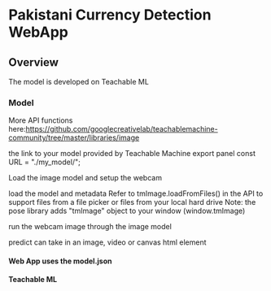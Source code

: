 # Pakistani Currency Detection WebApp

## Overview
The model is developed on Teachable ML

### Model

More API functions here:https://github.com/googlecreativelab/teachablemachine-community/tree/master/libraries/image

the link to your model provided by Teachable Machine export panel
const URL = "./my_model/";

Load the image model and setup the webcam

load the model and metadata
Refer to tmImage.loadFromFiles() in the API to support files from a file picker
or files from your local hard drive
Note: the pose library adds "tmImage" object to your window (window.tmImage)

run the webcam image through the image model

predict can take in an image, video or canvas html element

#### Web App uses the model.json

#### Teachable ML

